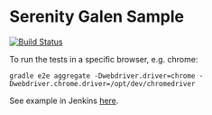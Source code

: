 Serenity Galen Sample
=================
[![Build Status](https://martinreinhardt-online.de/jenkins/buildStatus/icon?job=serenity_gradle_sample)](https://martinreinhardt-online.de/jenkins/job/serenity_gradle_sample)

To run the tests in a specific browser, e.g. chrome:

```
gradle e2e aggregate -Dwebdriver.driver=chrome -Dwebdriver.chrome.driver=/opt/dev/chromedriver
```

See example in Jenkins [here](https://martinreinhardt-online.de/jenkins/job/serenity_gradle_sample/).

